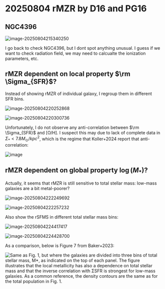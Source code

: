 # 20250804 rMZR by D16 and PG16

## NGC4396

![image-20250804215340250](assets/image-20250804215340250.png)

I go back to check NGC4396, but I dont spot anything unusual. I guess if we want to check radiation field, we may need to calcualte the ionization parameters, etc. 

## rMZR dependent on local property $\rm \Sigma_{SFR}$? 

Instead of showing rMZR of individual galaxy, I regroup them in different SFR bins. 

![image-20250804220252868](assets/image-20250804220252868.png)

![image-20250804220300736](assets/image-20250804220300736.png)

Unfortunately, I do not observe any anti-correlation between $\rm \Sigma_{SFR}$ and [O/H]. I suspect this may due to lack of complete data in $\Sigma_*<7.8M_\odot/kpc^2$, which is the regime that Koller+2024 report that anti-correlation:

![image](assets/aa50715-24-fig8.jpg)

## rMZR dependent on global property $\log(M_*)$? 

Actually, it seems that rMZR is still sensitive to total stellar mass: low-mass galaxies are a bit metal-poorer? 

![image-20250804222249692](assets/image-20250804222249692.png)

![image-20250804222257232](assets/image-20250804222257232.png)

Also show the rSFMS in different total stellar mass bins:

![image-20250804224417417](assets/image-20250804224417417.png)

![image-20250804224428700](assets/image-20250804224428700.png)

As a comparison, below is Figure 7 from Baker+2023:

![Same as Fig. 1, but where the galaxies are divided into three bins of total stellar mass, M*, as indicated on the top of each panel. The figure illustrates that the local metallicity has also a dependence on total stellar mass and that the inverse correlation with ΣSFR is strongest for low-mass galaxies. As a common reference, the density contours are the same as for the total population in Fig. 1.](assets/m_stac3594fig3.jpeg)